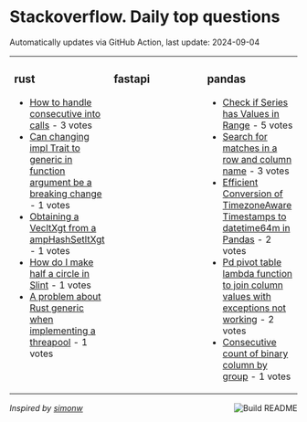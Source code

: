# Stackoverflow. Daily top questions 

Automatically updates via GitHub Action, last update: <!-- date starts -->2024-09-04<!-- date ends -->


<table><tr><td valign="top" width="33%">

### rust
<!-- rust starts -->
* [How to handle consecutive into calls](https://stackoverflow.com/questions/78945874/how-to-handle-consecutive-into-calls) - 3 votes
* [Can changing impl Trait to generic in function argument be a breaking change](https://stackoverflow.com/questions/78947381/can-changing-impl-trait-to-generic-in-function-argument-be-a-breaking-change) - 1 votes
* [Obtaining a VecltXgt from a ampHashSetltXgt](https://stackoverflow.com/questions/78944898/obtaining-a-vecx-from-a-hashsetx) - 1 votes
* [How do I make half a circle in Slint](https://stackoverflow.com/questions/78943714/how-do-i-make-half-a-circle-in-slint) - 1 votes
* [A problem about Rust generic when implementing a threapool](https://stackoverflow.com/questions/78948933/a-problem-about-rust-generic-when-implementing-a-threapool) - 1 votes
<!-- rust ends -->
</td><td valign="top" width="34%">


### fastapi
<!-- fastapi starts -->

<!-- fastapi ends -->
</td><td valign="top" width="34%">


### pandas
<!-- pandas starts -->
* [Check if Series has Values in Range](https://stackoverflow.com/questions/78945659/check-if-series-has-values-in-range) - 5 votes
* [Search for matches in a row and column name](https://stackoverflow.com/questions/78944792/search-for-matches-in-a-row-and-column-name) - 3 votes
* [Efficient Conversion of TimezoneAware Timestamps to datetime64m in Pandas](https://stackoverflow.com/questions/78945268/efficient-conversion-of-timezone-aware-timestamps-to-datetime64m-in-pandas) - 2 votes
* [Pd pivot table lambda function to join column values with exceptions not working](https://stackoverflow.com/questions/78950075/pd-pivot-table-lambda-function-to-join-column-values-with-exceptions-not-working) - 2 votes
* [Consecutive count of binary column by group](https://stackoverflow.com/questions/78949414/consecutive-count-of-binary-column-by-group) - 1 votes
<!-- pandas ends -->
</td></tr></table>

<a href="https://github.com/hp0404/hp0404/actions"><img src="https://github.com/hp0404/hp0404/workflows/Build%20README/badge.svg" align="right" alt="Build README"></a> <p>*Inspired by  [simonw](https://github.com/simonw/simonw)*</p>
